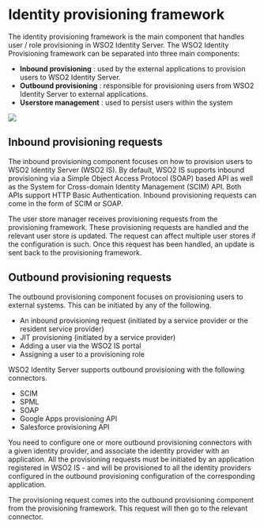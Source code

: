 
# Identity provisioning framework 

The identity provisioning framework is the main component that handles user / role provisioning in WSO2 Identity Server. The WSO2 Identity Provisioning framework can be separated into three main components:

- **Inbound provisioning** : used by the external applications to provision users to WSO2 Identity Server. 
- **Outbound provisioning** : responsible for provisioning users from WSO2 Identity Server to external applications.
- **Userstore management** : used to persist users within the system

<img name='sso-diagram' src='../../../assets/img/concepts/provisioning-framework.png' class='img-zoomable'/>

## Inbound provisioning requests

The inbound provisioning component focuses on how to provision users to WSO2 Identity Server (WSO2 IS). By default, WSO2 IS supports inbound provisioning via a Simple Object Access Protocol (SOAP) based API as well as the System for Cross-domain Identity Management (SCIM) API. Both APIs support HTTP Basic Authentication. Inbound provisioning requests can come in the form of SCIM or SOAP.

The user store manager receives provisioning requests from the provisioning framework. These provisioning requests are handled and the relevant user store is updated. The request can affect multiple user stores if the configuration is such. Once this request has been handled, an update is sent back to the provisioning framework.

## Outbound provisioning requests

The outbound provisioning component focuses on provisioning users to external systems. This can be initiated by any of the following.

- An inbound provisioning request (initiated by a service provider or the resident service provider)
- JIT provisioning (initiated by a service provider)
- Adding a user via the WSO2 IS portal
- Assigning a user to a provisioning role 

WSO2 Identity Server supports outbound provisioning with the following connectors. 

- SCIM
- SPML
- SOAP
- Google Apps provisioning API
- Salesforce provisioning API

You need to configure one or more outbound provisioning connectors with a given identity provider, and associate the identity provider with an application. All the provisioning requests must be initiated by an application registered in WSO2 IS - and will be provisioned to all the identity providers configured in the outbound provisioning configuration of the corresponding application. 

The provisioning request comes into the outbound provisioning component from the provisioning framework. This request will then go to the relevant connector.